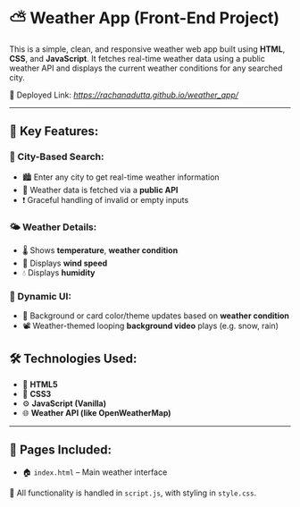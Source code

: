 # ⛅ Weather App (Front-End Project)

This is a simple, clean, and responsive weather web app built using **HTML**, **CSS**, and **JavaScript**. It fetches real-time weather data using a public weather API and displays the current weather conditions for any searched city.

🔗 Deployed Link: *https://rachanadutta.github.io/weather_app/*

---

## 🌟 Key Features:

### 🔎 City-Based Search:
- 🏙️ Enter any city to get real-time weather information
- 📡 Weather data is fetched via a **public API**
- ❗ Graceful handling of invalid or empty inputs

### 🌤️ Weather Details:
- 🌡️ Shows **temperature**, **weather condition**
- 💨 Displays **wind speed**
- 💧 Displays **humidity**

### 🎨 Dynamic UI:
- 🌈 Background or card color/theme updates based on **weather condition**
- 📽️ Weather-themed looping **background video** plays (e.g. snow, rain)

## 🛠 Technologies Used:
- 🧱 **HTML5**
- 🎨 **CSS3**
- ⚙️ **JavaScript (Vanilla)**
- 🌐 **Weather API (like OpenWeatherMap)**

---

## 📄 Pages Included:
- 🏠 `index.html` – Main weather interface

📁 All functionality is handled in `script.js`, with styling in `style.css`.

